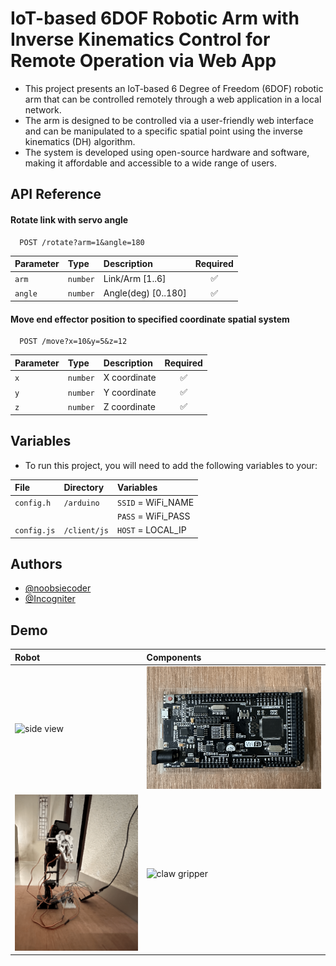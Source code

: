 # IoT-based 6DOF Robotic Arm with Inverse Kinematics Control for Remote Operation via Web App

- This project presents an IoT-based 6 Degree of Freedom (6DOF) robotic arm that can be controlled remotely through a web application in a local network. 
- The arm is designed to be controlled via a user-friendly web interface and can be manipulated to a specific spatial point using the inverse kinematics (DH) algorithm. 
- The system is developed using open-source hardware and software, making it affordable and accessible to a wide range of users.

## API Reference

#### Rotate link with servo angle

```http
  POST /rotate?arm=1&angle=180
```

| Parameter | Type     | Description         | Required |
| :-------- | :------- | :------------------ | :------: |
| `arm`     | `number` | Link/Arm [1..6]     |    ✅    |
| `angle`   | `number` | Angle(deg) [0..180] |    ✅    |

#### Move end effector position to specified coordinate spatial system

```http
  POST /move?x=10&y=5&z=12
```

| Parameter | Type     | Description  | Required |
| :-------- | :------- | :----------- | :------: |
| `x`       | `number` | X coordinate |    ✅    |
| `y`       | `number` | Y coordinate |    ✅    |
| `z`       | `number` | Z coordinate |    ✅    |

## Variables

- To run this project, you will need to add the following variables to your:

| File        | Directory    | Variables          |
| :---------- | :----------- | :----------------- |
| `config.h`  | `/arduino`   | `SSID` = WiFi_NAME |
|             |              | `PASS` = WiFi_PASS |
| `config.js` | `/client/js` | `HOST` = LOCAL_IP  |

## Authors

- [@noobsiecoder](https://www.github.com/noobsiecoder)
- [@Incogniter](https://www.github.com/Incogniter)

## Demo

| Robot                                                                                               | Components                                                                                                    |
| :-------------------------------------------------------------------------------------------------- | :------------------------------------------------------------------------------------------------------------ |
| ![side view](https://github.com/Noobsiecoder/6dof-robotic-arm/blob/main/demo/robot_1.png?raw=true)  | ![ATmega2560 + ESP8266 WiFi](https://github.com/Noobsiecoder/6dof-robotic-arm/blob/main/demo/mc.png?raw=true) |
| ![front view](https://github.com/Noobsiecoder/6dof-robotic-arm/blob/main/demo/robot_2.png?raw=true) | ![claw gripper](https://github.com/Noobsiecoder/6dof-robotic-arm/blob/main/demo/gripper.png?raw=true)         |
